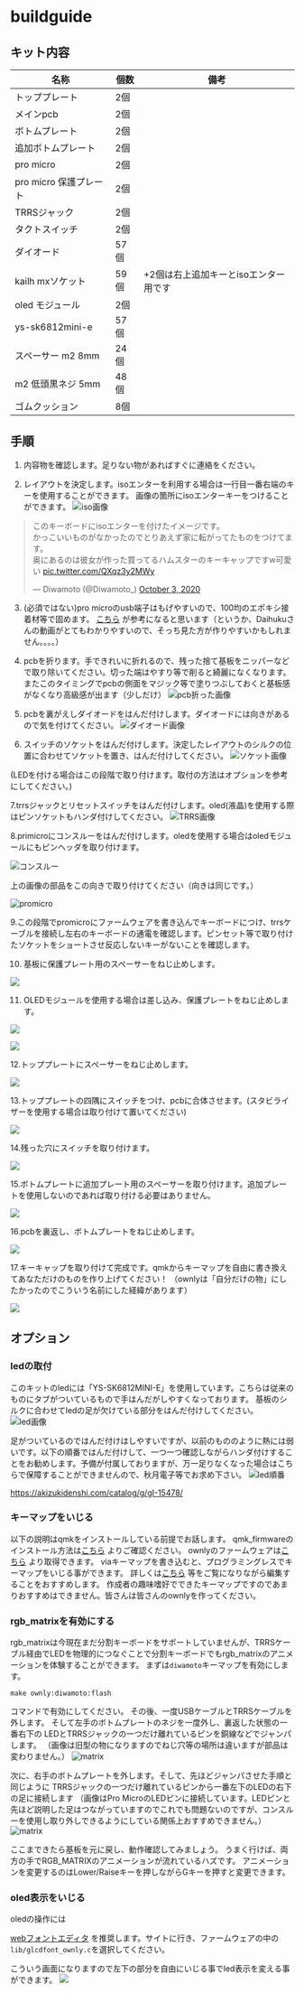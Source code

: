 # buildguide

## キット内容

| 名称                   | 個数 | 備考                                  | 
| ---------------------- | ---- | ------------------------------------- |
| トッププレート         | 2個  |                                       |
| メインpcb              | 2個  |                                       |
| ボトムプレート         | 2個  |                                       |
| 追加ボトムプレート     | 2個  |                                       |
| pro micro              | 2個  |                                       |
| pro micro 保護プレート | 2個  |                                       |
| TRRSジャック           | 2個  |                                       |
| タクトスイッチ         | 2個  |                                       |
| ダイオード             | 57個 |                                       |
| kailh mxソケット       | 59個 | +2個は右上追加キーとisoエンター用です |
| oled モジュール        | 2個  |                                       |
| ys-sk6812mini-e        | 57個 |                                       |
| スペーサー m2 8mm      | 24個 |                                       |
| m2 低頭黒ネジ 5mm      | 48個 |                                       |
| ゴムクッション         | 8個  |                                       |

## 手順

1. 内容物を確認します。足りない物があればすぐに連絡をください。

2. レイアウトを決定します。isoエンターを利用する場合は一行目一番右端のキーを使用することができます。
画像の箇所にisoエンターキーをつけることができます。
![iso画像](https://github.com/Diwamoto/ownly/blob/master/img/iso.png)

<blockquote class="twitter-tweet"><p lang="ja" dir="ltr">このキーボードにisoエンターを付けたイメージです。<br>かっこいいものがなかったのでとりあえず家に転がってたものをつけてます。<br>奥にあるのは彼女が作った買ってるハムスターのキーキャップですw可愛い <a href="https://t.co/QXqz3y2MWy">pic.twitter.com/QXqz3y2MWy</a></p>&mdash; Diwamoto (@Diwamoto_) <a href="https://twitter.com/Diwamoto_/status/1312257024906850304?ref_src=twsrc%5Etfw">October 3, 2020</a></blockquote> 


3. (必須ではない)pro microのusb端子はもげやすいので、100均のエポキシ接着材等で固めます。
<a href="https://youtu.be/b-uNS74-5Xw?t=205" target="_brank">こちら</a>
が参考になると思います（というか、Daihukuさんの動画がとてもわかりやすいので、そっち見た方が作りやすいかもしれません。。。。）

4. pcbを折ります。手できれいに折れるので、残った捨て基板をニッパーなどで取り除いてください。切った端はやすり等で削ると綺麗になくなります。またこのタイミングでpcbの側面をマジック等で塗りつぶしておくと基板感がなくなり高級感が出ます（少しだけ）
![pcb折った画像](https://github.com/Diwamoto/ownly/blob/master/img/PCB.JPG)

5. pcbを裏がえしダイオードをはんだ付けします。ダイオードには向きがあるので気を付けてください。
![ダイオード画像](https://github.com/Diwamoto/ownly/blob/master/img/ダイオード.png)

6. スイッチのソケットをはんだ付けします。決定したレイアウトのシルクの位置に合わせてソケットを置き、はんだ付けしてください。
![ソケット画像](https://github.com/Diwamoto/ownly/blob/master/img/ソケット.png)

(LEDを付ける場合はこの段階で取り付けます。取付の方法はオプションを参考にしてください。)

7.trrsジャックとリセットスイッチをはんだ付けします。oled(液晶)を使用する際はピンソケットもハンダ付けしてください。
![TRRS画像](https://github.com/Diwamoto/ownly/blob/master/img/TRRS.png)

8.primicroにコンスルーをはんだ付けします。oledを使用する場合はoledモジュールにもピンヘッダを取り付けます。

![コンスルー](https://github.com/Diwamoto/ownly/blob/master/img/コンスルー.png)


上の画像の部品をこの向きで取り付けてください（向きは同じです。）

![promicro](https://github.com/Diwamoto/ownly/blob/master/img/pro-micro.png)


9.この段階でpromicroにファームウェアを書き込んでキーボードにつけ、trrsケーブルを接続し左右のキーボードの通電を確認します。ピンセット等で取り付けたソケットをショートさせ反応しないキーがないことを確認します。

10. 基板に保護プレート用のスペーサーをねじ止めします。

![](https://github.com/Diwamoto/ownly/blob/master/img/保護プレートスペーサー.png)

11. OLEDモジュールを使用する場合は差し込み、保護プレートをねじ止めします。

![](https://github.com/Diwamoto/ownly/blob/master/img/OLED差し込み.png)

![](https://github.com/Diwamoto/ownly/blob/master/img/保護プレート.png)

12.トッププレートにスペーサーをねじ止めします。

![](https://github.com/Diwamoto/ownly/blob/master/img/スペーサー.png)


13.トッププレートの四隅にスイッチをつけ、pcbに合体させます。(スタビライザーを使用する場合は取り付けて置いてください)

![](https://github.com/Diwamoto/ownly/blob/master/img/取り付け.png)

14.残った穴にスイッチを取り付けます。

![](https://github.com/Diwamoto/ownly/blob/master/img/スイッチ取り付け両手.png)

15.ボトムプレートに追加プレート用のスペーサーを取り付けます。追加プレートを使用しないのであれば取り付ける必要はありません。

![](https://github.com/Diwamoto/ownly/blob/master/img/ボトムスペーサー.png)

16.pcbを裏返し、ボトムプレートをねじ止めします。

![](https://github.com/Diwamoto/ownly/blob/master/img/ボトムプレート取り付け.png)


17.キーキャップを取り付けて完成です。qmkからキーマップを自由に書き換えてあなただけのものを作り上げてください！
（ownlyは「自分だけの物」にしたかったのでこういう名前にした経緯があります）

![](https://github.com/Diwamoto/ownly/blob/master/img/スイッチ取り付け両手.png)
## オプション

### ledの取付
このキットのledには「YS-SK6812MINI-E」を使用しています。こちらは従来のものにタブがついているもので手はんだがしやすくなっております。
基板のシルクに合わせてledの足が欠けている部分をはんだ付けしてください。
![led画像](https://github.com/Diwamoto/ownly/blob/master/img/LED.png)

足がついているのではんだ付けはしやすいですが、以前のもののように熱には弱いです。以下の順番ではんだ付けして、一つ一つ確認しながらハンダ付けすることをお勧めします。予備が付属しておりますが、万一足りなくなった場合はこちらで保障することができませんので、秋月電子等でお求め下さい。
![led順番](https://github.com/Diwamoto/ownly/blob/master/img/LED.png)

https://akizukidenshi.com/catalog/g/gI-15478/

### キーマップをいじる

以下の説明はqmkをインストールしている前提でお話します。
qmk_firmwareのインストール方法は[こちら](https://gist.github.com/MarchRaBBiT/bd14d97feb614f5a0df560dbed48135c)
よりご確認ください。
ownlyのファームウェアは<a href="https://github.com/Diwamoto/qmk_firmware/tree/ownly" target="_brank">こちら</a>
より取得できます。
viaキーマップを書き込むと、プログラミングレスでキーマップをいじる事ができます。
詳しくは<a href="https://salicylic-acid3.hatenablog.com/entry/via-manual" target="_brank">こちら</a>
等をご覧になりながら編集することをおすすめします。
作成者の趣味嗜好でできたキーマップですのであまりおすすめはできません。皆さんは皆さんのownlyを作ってください。

### rgb_matrixを有効にする
rgb_matrixは今現在まだ分割キーボードをサポートしていませんが、TRRSケーブル経由でLEDを物理的につなぐことで分割キーボードでもrgb_matrixのアニメーションを体験することができます。
まずは`diwamoto`キーマップを有効にします。
```
make ownly:diwamoto:flash

```
コマンドで有効にしてください。
その後、一度USBケーブルとTRRSケーブルを外します。
そして左手のボトムプレートのネジを一度外し、裏返した状態の一番右下の
LEDとTRRSジャックの一つだけ離れているピンを銅線などでジャンパします。
（画像は旧型の物になりますのでねじ穴等の場所は違いますが部品は変わりません。）
![matrix](https://github.com/Diwamoto/ownly/blob/master/img/matrix左.png)

次に、右手のボトムプレートを外します。そして、先ほどジャンパさせた手順と同じように
TRRSジャックの一つだけ離れているピンから一番左下のLEDの右下の足に接続します
（画像はPro MicroのLEDピンに接続しています。LEDピンと先ほど説明した足はつながっていますのでこれでも問題ないのですが、コンスルーを使用し取り外しできるようにしている関係上おすすめできません。）
![matrix](https://github.com/Diwamoto/ownly/blob/master/img/matrix右.png)


ここまできたら基板を元に戻し、動作確認してみましょう。
うまく行けば、両方の手でRGB_MATRIXのアニメーションが流れているハズです。
アニメーションを変更するのはLower/Raiseキーを押しながらGキーを押すと変更できます。



### oled表示をいじる

oledの操作には

<a href="https://helixfonteditor.netlify.app/" target="_brank">webフォントエディタ</a>
を推奨します。サイトに行き、ファームウェアの中の`lib/glcdfont_ownly.c`を選択してください。

こういう画面になりますので左下の部分を自由にいじる事でled表示を変える事ができます。
![](https://github.com/Diwamoto/ownly/blob/master/img/oledfont.png)

